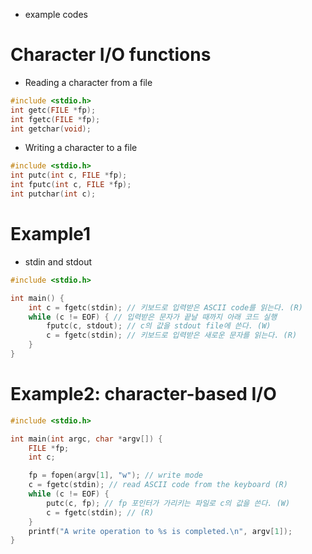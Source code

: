 - example codes

# Character I/O functions
- Reading a character from a file
```c
#include <stdio.h>
int getc(FILE *fp);
int fgetc(FILE *fp);
int getchar(void);
```
- Writing a character to a file
```c
#include <stdio.h>
int putc(int c, FILE *fp);
int fputc(int c, FILE *fp);
int putchar(int c);
```

# Example1
- stdin and stdout
```c
#include <stdio.h>

int main() {
    int c = fgetc(stdin); // 키보드로 입력받은 ASCII code를 읽는다. (R)
    while (c != EOF) { // 입력받은 문자가 끝날 때까지 아래 코드 실행
        fputc(c, stdout); // c의 값을 stdout file에 쓴다. (W)
        c = fgetc(stdin); // 키보드로 입력받은 새로운 문자를 읽는다. (R)
    }
}
```

# Example2: character-based I/O
```c
#include <stdio.h>

int main(int argc, char *argv[]) {
    FILE *fp;
    int c;

    fp = fopen(argv[1], "w"); // write mode
    c = fgetc(stdin); // read ASCII code from the keyboard (R)
    while (c != EOF) {
        putc(c, fp); // fp 포인터가 가리키는 파일로 c의 값을 쓴다. (W)
        c = fgetc(stdin); // (R)
    }
    printf("A write operation to %s is completed.\n", argv[1]);
}
```
